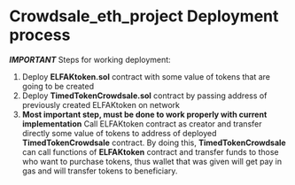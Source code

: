 # Crowdsale_eth_project Deployment process

***IMPORTANT***
Steps for working deployment:
1) Deploy **ELFAKtoken.sol** contract with some value of tokens that are going to be created
2) Deploy **TimedTokenCrowdsale.sol** contract by passing address of 
previously created ELFAKtoken on network
3) **Most important step, must be done to work properly with current implementation** Call ELFAKtoken contract as creator and transfer directly some value of tokens to address of deployed **TimedTokenCrowdsale** contract. By doing this, **TimedTokenCrowdsale** can call functions of **ELFAKtoken** contract and transfer funds to those who want to purchase tokens, thus wallet that was given will get pay in gas and will transfer tokens to beneficiary.
